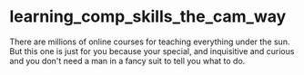 # learning_comp_skills_the_cam_way
There are millions of online courses for teaching everything under the sun. But this one is just for you because your special, and inquisitive and curious and you don't need a man in a fancy suit to tell you what to do.
